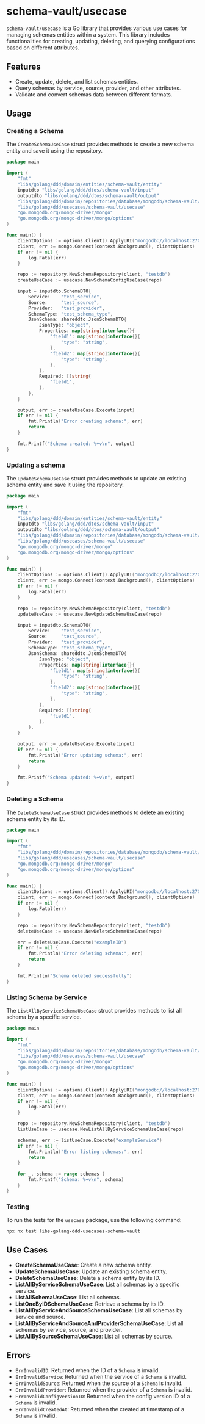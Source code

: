 # schema-vault/usecase

`schema-vault/usecase` is a Go library that provides various use cases for managing schemas entities within a system. This library includes functionalities for creating, updating, deleting, and querying configurations based on different attributes.

## Features

- Create, update, delete, and list schemas entities.
- Query schemas by service, source, provider, and other attributes.
- Validate and convert schemas data between different formats.

## Usage

### Creating a Schema

The `CreateSchemaUseCase` struct provides methods to create a new schema entity and save it using the repository.

```go
package main

import (
    "fmt"
    "libs/golang/ddd/domain/entities/schema-vault/entity"
    inputdto "libs/golang/ddd/dtos/schema-vault/input"
    outputdto "libs/golang/ddd/dtos/schema-vault/output"
    "libs/golang/ddd/domain/repositories/database/mongodb/schema-vault/repository"
    "libs/golang/ddd/usecases/schema-vault/usecase"
    "go.mongodb.org/mongo-driver/mongo"
    "go.mongodb.org/mongo-driver/mongo/options"
)

func main() {
    clientOptions := options.Client().ApplyURI("mongodb://localhost:27017")
    client, err := mongo.Connect(context.Background(), clientOptions)
    if err != nil {
        log.Fatal(err)
    }

    repo := repository.NewSchemaRepository(client, "testdb")
    createUseCase := usecase.NewSchemaConfigUseCase(repo)

    input = inputdto.SchemaDTO{
		Service:    "test_service",
		Source:     "test_source",
		Provider:   "test_provider",
		SchemaType: "test_schema_type",
		JsonSchema: shareddto.JsonSchemaDTO{
			JsonType: "object",
			Properties: map[string]interface{}{
				"field1": map[string]interface{}{
					"type": "string",
				},
				"field2": map[string]interface{}{
					"type": "string",
				},
			},
			Required: []string{
				"field1",
			},
		},
	}

    output, err := createUseCase.Execute(input)
    if err != nil {
        fmt.Println("Error creating schema:", err)
        return
    }

    fmt.Printf("Schema created: %+v\n", output)
}
```

### Updating a schema

The `UpdateSchemaUseCase` struct provides methods to update an existing schema entity and save it using the repository.

```go
package main

import (
    "fmt"
    "libs/golang/ddd/domain/entities/schema-vault/entity"
    inputdto "libs/golang/ddd/dtos/schema-vault/input"
    outputdto "libs/golang/ddd/dtos/schema-vault/output"
    "libs/golang/ddd/domain/repositories/database/mongodb/schema-vault/repository"
    "libs/golang/ddd/usecases/schema-vault/usecase"
    "go.mongodb.org/mongo-driver/mongo"
    "go.mongodb.org/mongo-driver/mongo/options"
)

func main() {
    clientOptions := options.Client().ApplyURI("mongodb://localhost:27017")
    client, err := mongo.Connect(context.Background(), clientOptions)
    if err != nil {
        log.Fatal(err)
    }

    repo := repository.NewSchemaRepository(client, "testdb")
    updateUseCase := usecase.NewUpdateSchemaUseCase(repo)

    input = inputdto.SchemaDTO{
		Service:    "test_service",
		Source:     "test_source",
		Provider:   "test_provider",
		SchemaType: "test_schema_type",
		JsonSchema: shareddto.JsonSchemaDTO{
			JsonType: "object",
			Properties: map[string]interface{}{
				"field1": map[string]interface{}{
					"type": "string",
				},
				"field2": map[string]interface{}{
					"type": "string",
				},
			},
			Required: []string{
				"field1",
			},
		},
	}

    output, err := updateUseCase.Execute(input)
    if err != nil {
        fmt.Println("Error updating schema:", err)
        return
    }

    fmt.Printf("Schema updated: %+v\n", output)
}
```

### Deleting a Schema

The `DeleteSchemaUseCase` struct provides methods to delete an existing schema entity by its ID.

```go
package main

import (
    "fmt"
    "libs/golang/ddd/domain/repositories/database/mongodb/schema-vault/repository"
    "libs/golang/ddd/usecases/schema-vault/usecase"
    "go.mongodb.org/mongo-driver/mongo"
    "go.mongodb.org/mongo-driver/mongo/options"
)

func main() {
    clientOptions := options.Client().ApplyURI("mongodb://localhost:27017")
    client, err := mongo.Connect(context.Background(), clientOptions)
    if err != nil {
        log.Fatal(err)
    }

    repo := repository.NewSchemaRepository(client, "testdb")
    deleteUseCase := usecase.NewDeleteSchemaUseCase(repo)

    err = deleteUseCase.Execute("exampleID")
    if err != nil {
        fmt.Println("Error deleting schema:", err)
        return
    }

    fmt.Println("Schema deleted successfully")
}
```

### Listing Schema by Service

The `ListAllByServiceSchemaUseCase` struct provides methods to list all schema by a specific service.

```go
package main

import (
    "fmt"
    "libs/golang/ddd/domain/repositories/database/mongodb/schema-vault/repository"
    "libs/golang/ddd/usecases/schema-vault/usecase"
    "go.mongodb.org/mongo-driver/mongo"
    "go.mongodb.org/mongo-driver/mongo/options"
)

func main() {
    clientOptions := options.Client().ApplyURI("mongodb://localhost:27017")
    client, err := mongo.Connect(context.Background(), clientOptions)
    if err != nil {
        log.Fatal(err)
    }

    repo := repository.NewSchemaRepository(client, "testdb")
    listUseCase := usecase.NewListAllByServiceSchemaUseCase(repo)

    schemas, err := listUseCase.Execute("exampleService")
    if err != nil {
        fmt.Println("Error listing schemas:", err)
        return
    }

    for _, schema := range schemas {
        fmt.Printf("Schema: %+v\n", schema)
    }
}
```

### Testing

To run the tests for the `usecase` package, use the following command:

```sh
npx nx test libs-golang-ddd-usecases-schema-vault
```

## Use Cases

- **CreateSchemaUseCase**: Create a new schema entity.
- **UpdateSchemaUseCase**: Update an existing schema entity.
- **DeleteSchemaUseCase**: Delete a schema entity by its ID.
- **ListAllByServiceSchemaUseCase**: List all schemas by a specific service.
- **ListAllSchemaUseCase**: List all schemas.
- **ListOneByIDSchemaUseCase**: Retrieve a schema by its ID.
- **ListAllByServiceAndSourceSchemaUseCase**: List all schemas by service and source.
- **ListAllByServiceAndSourceAndProviderSchemaUseCase**: List all schemas by service, source, and provider.
- **ListAllBySourceSchemaUseCase**: List all schemas by source.

## Errors

- `ErrInvalidID`: Returned when the ID of a `Schema` is invalid.
- `ErrInvalidService`: Returned when the service of a `Schema` is invalid.
- `ErrInvalidSource`: Returned when the source of a `Schema` is invalid.
- `ErrInvalidProvider`: Returned when the provider of a `Schema` is invalid.
- `ErrInvalidConfigVersionID`: Returned when the config version ID of a `Schema` is invalid.
- `ErrInvalidCreatedAt`: Returned when the created at timestamp of a `Schema` is invalid.
